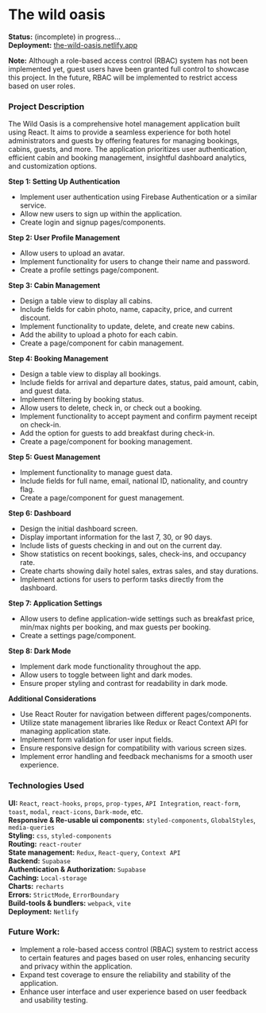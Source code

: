 #

# **The wild oasis**

**Status:** (incomplete) in progress...  
**Deployment:** [the-wild-oasis.netlify.app](https://the-wild-oasis-1ef4a.netlify.app/)

**Note:** Although a role-based access control (RBAC) system has not been implemented yet, guest users have been granted full control to showcase this project. In the future, RBAC will be implemented to restrict access based on user roles.

### **Project Description**

The Wild Oasis is a comprehensive hotel management application built using React. It aims to provide a seamless experience for both hotel administrators and guests by offering features for managing bookings, cabins, guests, and more. The application prioritizes user authentication, efficient cabin and booking management, insightful dashboard analytics, and customization options.

**Step 1: Setting Up Authentication**

- Implement user authentication using Firebase Authentication or a similar service.
- Allow new users to sign up within the application.
- Create login and signup pages/components.

**Step 2: User Profile Management**

- Allow users to upload an avatar.
- Implement functionality for users to change their name and password.
- Create a profile settings page/component.

**Step 3: Cabin Management**

- Design a table view to display all cabins.
- Include fields for cabin photo, name, capacity, price, and current discount.
- Implement functionality to update, delete, and create new cabins.
- Add the ability to upload a photo for each cabin.
- Create a page/component for cabin management.

**Step 4: Booking Management**

- Design a table view to display all bookings.
- Include fields for arrival and departure dates, status, paid amount, cabin, and guest data.
- Implement filtering by booking status.
- Allow users to delete, check in, or check out a booking.
- Implement functionality to accept payment and confirm payment receipt on check-in.
- Add the option for guests to add breakfast during check-in.
- Create a page/component for booking management.

**Step 5: Guest Management**

- Implement functionality to manage guest data.
- Include fields for full name, email, national ID, nationality, and country flag.
- Create a page/component for guest management.

**Step 6: Dashboard**

- Design the initial dashboard screen.
- Display important information for the last 7, 30, or 90 days.
- Include lists of guests checking in and out on the current day.
- Show statistics on recent bookings, sales, check-ins, and occupancy rate.
- Create charts showing daily hotel sales, extras sales, and stay durations.
- Implement actions for users to perform tasks directly from the dashboard.

**Step 7: Application Settings**

- Allow users to define application-wide settings such as breakfast price, min/max nights per booking, and max guests per booking.
- Create a settings page/component.

**Step 8: Dark Mode**

- Implement dark mode functionality throughout the app.
- Allow users to toggle between light and dark modes.
- Ensure proper styling and contrast for readability in dark mode.

**Additional Considerations**

- Use React Router for navigation between different pages/components.
- Utilize state management libraries like Redux or React Context API for managing application state.
- Implement form validation for user input fields.
- Ensure responsive design for compatibility with various screen sizes.
- Implement error handling and feedback mechanisms for a smooth user experience.

### **Technologies Used**

**UI:** `React`, `react-hooks`, `props`, `prop-types`, `API Integration`, `react-form`, `toast`, `modal`, `react-icons`, `Dark-mode`, etc.  
**Responsive & Re-usable ui components:**  `styled-components`, `GlobalStyles`, `media-queries`  
**Styling:** `css`, `styled-components`  
**Routing:** `react-router`  
**State management:** `Redux`, `React-query`, `Context API`  
**Backend:** `Supabase`  
**Authentication & Authorization:** `Supabase`  
**Caching:** `Local-storage`  
**Charts:** `recharts`  
**Errors:** `StrictMode`, `ErrorBoundary`  
**Build-tools & bundlers:** `webpack`, `vite`  
**Deployment:** `Netlify`  

### **Future Work:**

- Implement a role-based access control (RBAC) system to restrict access to certain features and pages based on user roles, enhancing security and privacy within the application.
- Expand test coverage to ensure the reliability and stability of the application.
- Enhance user interface and user experience based on user feedback and usability testing.
